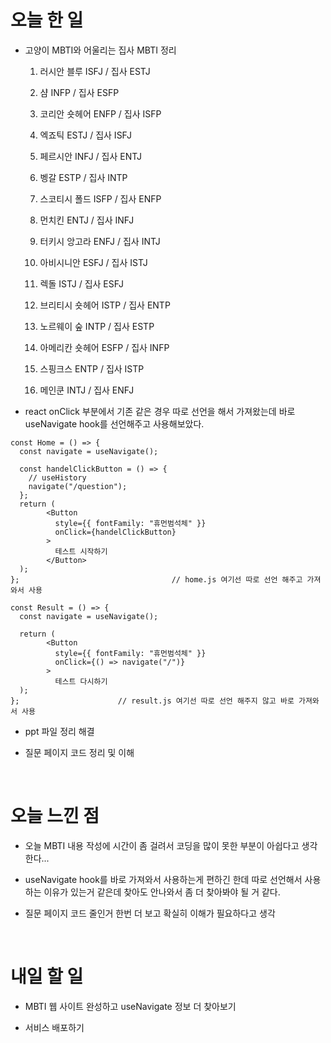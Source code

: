 # 오늘 한 일

- 고양이 MBTI와 어울리는 집사 MBTI 정리

  1. 러시안 블루 ISFJ / 집사 ESTJ

  2. 샴 INFP / 집사 ESFP

  3. 코리안 숏헤어 ENFP / 집사 ISFP

  4. 엑죠틱 ESTJ / 집사 ISFJ

  5. 페르시안 INFJ / 집사 ENTJ

  6. 벵갈 ESTP / 집사 INTP

  7. 스코티시 폴드 ISFP / 집사 ENFP

  8. 먼치킨 ENTJ / 집사 INFJ

  9. 터키시 앙고라 ENFJ / 집사 INTJ

  10. 아비시니안 ESFJ / 집사 ISTJ

  11. 렉돌 ISTJ / 집사 ESFJ

  12. 브리티시 숏헤어 ISTP / 집사 ENTP

  13. 노르웨이 숲 INTP / 집사 ESTP

  14. 아메리칸 숏헤어 ESFP / 집사 INFP

  15. 스핑크스 ENTP / 집사 ISTP

  16. 메인쿤 INTJ / 집사 ENFJ

- react onClick 부분에서 기존 같은 경우 따로 선언을 해서 가져왔는데 바로 useNavigate hook를 선언해주고 사용해보았다.

```
const Home = () => {
  const navigate = useNavigate();

  const handelClickButton = () => {
    // useHistory
    navigate("/question");
  };
  return (
        <Button
          style={{ fontFamily: "휴먼범석체" }}
          onClick={handelClickButton}
        >
          테스트 시작하기
        </Button>
  );
};                                  // home.js 여기선 따로 선언 해주고 가져와서 사용
```

```
const Result = () => {
  const navigate = useNavigate();

  return (
        <Button
          style={{ fontFamily: "휴먼범석체" }}
          onClick={() => navigate("/")}
        >
          테스트 다시하기
  );
};                      // result.js 여기선 따로 선언 해주지 않고 바로 가져와서 사용
```

- ppt 파일 정리 해결

- 질문 페이지 코드 정리 및 이해

<br />

# 오늘 느낀 점

- 오늘 MBTI 내용 작성에 시간이 좀 걸려서 코딩을 많이 못한 부분이 아쉽다고 생각한다...

- useNavigate hook를 바로 가져와서 사용하는게 편하긴 한데 따로 선언해서 사용하는 이유가 있는거 같은데 찾아도 안나와서 좀 더 찾아봐야 될 거 같다.

- 질문 페이지 코드 줄인거 한번 더 보고 확실히 이해가 필요하다고 생각

<br />

# 내일 할 일

- MBTI 웹 사이트 완성하고 useNavigate 정보 더 찾아보기

- 서비스 배포하기
